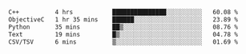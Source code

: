 <!--START_SECTION:waka-->

```txt
C++          4 hrs           ███████████████░░░░░░░░░░   60.08 %
ObjectiveC   1 hr 35 mins    ██████░░░░░░░░░░░░░░░░░░░   23.89 %
Python       35 mins         ██▒░░░░░░░░░░░░░░░░░░░░░░   08.76 %
Text         19 mins         █▒░░░░░░░░░░░░░░░░░░░░░░░   04.78 %
CSV/TSV      6 mins          ▒░░░░░░░░░░░░░░░░░░░░░░░░   01.69 %
```

<!--END_SECTION:waka-->
